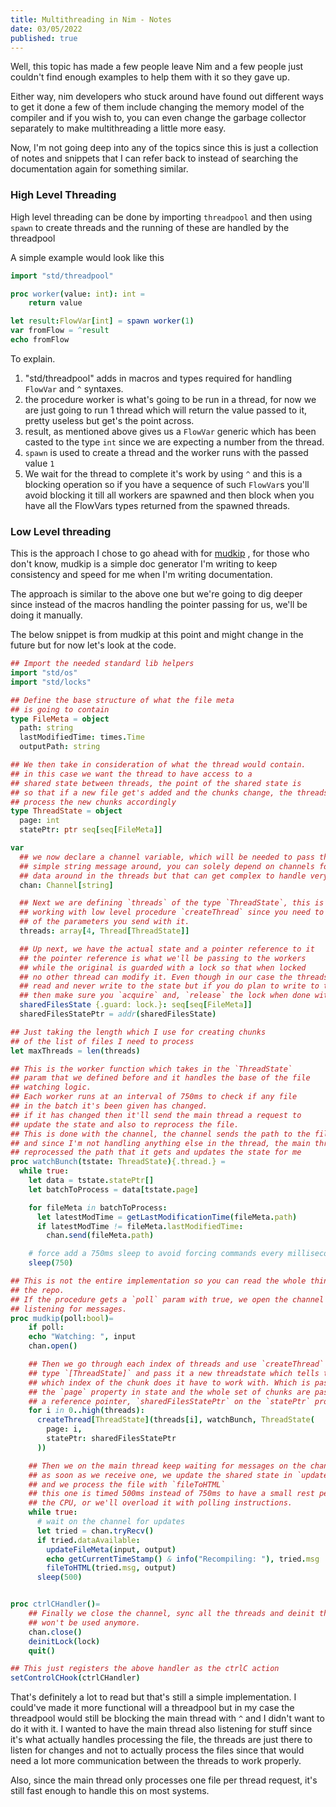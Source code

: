 ```yaml
---
title: Multithreading in Nim - Notes
date: 03/05/2022
published: true
---
```


Well, this topic has made a few people leave Nim and a few people just couldn't
find enough examples to help them with it so they gave up.

Either way, nim developers who stuck around have found out different ways to get
it done a few of them include changing the memory model of the compiler and if
you wish to, you can even change the garbage collector separately to make
multithreading a little more easy.

Now, I'm not going deep into any of the topics since this is just a collection
of notes and snippets that I can refer back to instead of searching the
documentation again for something similar.

### High Level Threading

High level threading can be done by importing `threadpool` and then using
`spawn` to create threads and the running of these are handled by the threadpool

A simple example would look like this

```nim
import "std/threadpool"

proc worker(value: int): int =
    return value

let result:FlowVar[int] = spawn worker(1)
var fromFlow = ^result
echo fromFlow
```

To explain.

1. "std/threadpool" adds in macros and types required for handling `FlowVar` and
   `^` syntaxes.
2. the procedure worker is what's going to be run in a thread, for now we are
   just going to run 1 thread which will return the value passed to it, pretty
   useless but get's the point across.
3. result, as mentioned above gives us a `FlowVar` generic which has been casted
   to the type `int` since we are expecting a number from the thread.
4. `spawn` is used to create a thread and the worker runs with the passed value
   `1`
5. We wait for the thread to complete it's work by using `^` and this is a
   blocking operation so if you have a sequence of such `FlowVar`s you'll avoid
   blocking it till all workers are spawned and then block when you have all the
   FlowVars types returned from the spawned threads.

### Low Level threading

This is the approach I chose to go ahead with for
[mudkip](https://github.com/barelyhuman/mudkip) , for those who don't know,
mudkip is a simple doc generator I'm writing to keep consistency and speed for
me when I'm writing documentation.

The approach is similar to the above one but we're going to dig deeper since
instead of the macros handling the pointer passing for us, we'll be doing it
manually.

The below snippet is from mudkip at this point and might change in the future
but for now let's look at the code.

```nim
## Import the needed standard lib helpers
import "std/os"
import "std/locks"

## Define the base structure of what the file meta
## is going to contain
type FileMeta = object
  path: string
  lastModifiedTime: times.Time
  outputPath: string

## We then take in consideration of what the thread would contain.
## in this case we want the thread to have access to a
## shared state between threads, the point of the shared state is
## so that if a new file get's added and the chunks change, the threads
## process the new chunks accordingly
type ThreadState = object
  page: int
  statePtr: ptr seq[seq[FileMeta]]

var
  ## we now declare a channel variable, which will be needed to pass through a very
  ## simple string message around, you can solely depend on channels for passing
  ## data around in the threads but that can get complex to handle very quickly.
  chan: Channel[string]

  ## Next we are defining `threads` of the type `ThreadState`, this is necessary when
  ## working with low level procedure `createThread` since you need to cast the type
  ## of the parameters you send with it.
  threads: array[4, Thread[ThreadState]]

  ## Up next, we have the actual state and a pointer reference to it
  ## the pointer reference is what we'll be passing to the workers
  ## while the original is guarded with a lock so that when locked
  ## no other thread can modify it. Even though in our case the threads only
  ## read and never write to the state but if you do plan to write to the state
  ## then make sure you `acquire` and, `release` the lock when done with the mutation
  sharedFilesState {.guard: lock.}: seq[seq[FileMeta]]
  sharedFilesStatePtr = addr(sharedFilesState)

## Just taking the length which I use for creating chunks
## of the list of files I need to process
let maxThreads = len(threads)

## This is the worker function which takes in the `ThreadState`
## param that we defined before and it handles the base of the file
## watching logic.
## Each worker runs at an interval of 750ms to check if any file
## in the batch it's been given has changed.
## if it has changed then it'll send the main thread a request to
## update the state and also to reprocess the file.
## This is done with the channel, the channel sends the path to the file
## and since I'm not handling anything else in the thread, the main thread
## reprocessed the path that it gets and updates the state for me
proc watchBunch(tstate: ThreadState){.thread.} =
  while true:
    let data = tstate.statePtr[]
    let batchToProcess = data[tstate.page]

    for fileMeta in batchToProcess:
      let latestModTime = getLastModificationTime(fileMeta.path)
      if latestModTime != fileMeta.lastModifiedTime:
        chan.send(fileMeta.path)

    # force add a 750ms sleep to avoid forcing commands every millisecond
    sleep(750)

## This is not the entire implementation so you can read the whole thing on
## the repo.
## If the procedure gets a `poll` param with true, we open the channel to start
## listening for messages.
proc mudkip(poll:bool)=
    if poll:
    echo "Watching: ", input
    chan.open()

    ## Then we go through each index of threads and use `createThread` to cast to
    ## type `[ThreadState]` and pass it a new threadstate which tells the worker
    ## which index of the chunk does it have to work with. Which is passed with
    ## the `page` property in state and the whole set of chunks are passed as
    ## a reference pointer, `sharedFilesStatePtr` on the `statePtr` property.
    for i in 0..high(threads):
      createThread[ThreadState](threads[i], watchBunch, ThreadState(
        page: i,
        statePtr: sharedFilesStatePtr
      ))

    ## Then we on the main thread keep waiting for messages on the channel
    ## as soon as we receive one, we update the shared state in `updateFileMeta`
    ## and we process the file with `fileToHTML`
    ## this one is timed 500ms instead of 750ms to have a small rest period for
    ## the CPU, or we'll overload it with polling instructions.
    while true:
      # wait on the channel for updates
      let tried = chan.tryRecv()
      if tried.dataAvailable:
        updateFileMeta(input, output)
        echo getCurrentTimeStamp() & info("Recompiling: "), tried.msg
        fileToHTML(tried.msg, output)
      sleep(500)


proc ctrlCHandler()=
    ## Finally we close the channel, sync all the threads and deinit the lock as it
    ## won't be used anymore.
    chan.close()
    deinitLock(lock)
    quit()

## This just registers the above handler as the ctrlC action
setControlCHook(ctrlCHandler)
```

That's definitely a lot to read but that's still a simple implementation. I
could've made it more functional will a threadpool but in my case the threadpool
would still be blocking the main thread with `^` and I didn't want to do it with
it. I wanted to have the main thread also listening for stuff since it's what
actually handles processing the file, the threads are just there to listen for
changes and not to actually process the files since that would need a lot more
communication between the threads to work properly.

Also, since the main thread only processes one file per thread request, it's
still fast enough to handle this on most systems.

